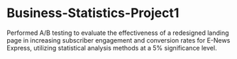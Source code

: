 # Business-Statistics-Project1
Performed A/B testing to evaluate the effectiveness of a redesigned landing page in increasing subscriber engagement and conversion rates for E-News Express, utilizing statistical analysis methods at a 5% significance level.
